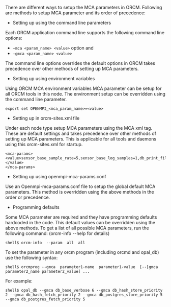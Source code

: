 There are different ways to setup the MCA parameters in ORCM. Following are methods to setup MCA parameter and its order of precedence:

* Setting up using the command line parameters

Each ORCM application command line supports the following command line options:
* `–mca <param_name> <value>` option and 
* `–gmca <param_name> <value>`

The command line options overrides the default options in ORCM takes precedence over other methods of setting up MCA parameters.

* Setting up using environment variables

Using ORCM MCA environment variables MCA parameter can be setup for all ORCM tools in this node. The environment setup can be overridden using the command line parameter.
```
export set OPENMPI_<mca_param_name>=<value> 
```

* Setting up in orcm-sites.xml file

Under each node type setup MCA parameters using the MCA xml tag. These are default settings and takes precedence over other methods of setting up MCA parameters. This is applicable for all tools and daemons using this orcm-sites.xml for startup.
```
<mca-params>
<value>sensor_base_sample_rate=5,sensor_base_log_samples=1,db_print_file=+</value>
</mca-params>
```

* Setting up using openmpi-mca-params.conf

Use an Openmpi-mca-params.conf file to setup the global default MCA parameters. This method is overridden using the above methods in the order or precedence.

* Programming defaults

Some MCA parameter are required and they have programming defaults hardcoded in the code. This default values can be overridden using the above methods.
To get a list of all possible MCA parameters, run the following command: (orcm-info --help for details) 
```
shell$ orcm-info  --param  all  all
```

To set the parameter in any orcm program (including orcmd and opal_db) use the following syntax:
```
shell$ orcmprog --gmca  parameter1-name  parameter1-value  [--[gmca parameter2_name parameter2_value] ...
```

For example:
```
shell$ opal_db --gmca db_base_verbose 6 --gmca db_hash_store_priority 2 --gmca db_hash_fetch_priority 2 --gmca db_postgres_store_priority 5 --gmca db_postgres_fetch_priority 5
```
